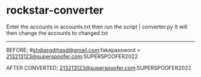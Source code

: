 # rockstar-converter

Enter the accounts in accounts.txt then run the script | converter.py 
It will then change the accounts to changed.txt

-----

BEFORE;
#shdjasgdjhasd@gmail.com:fakepassword > 213213123@superspoofer.com:SUPERSPOOFER2022

AFTER CONVERTED;
213213123@superspoofer.com:SUPERSPOOFER2022
